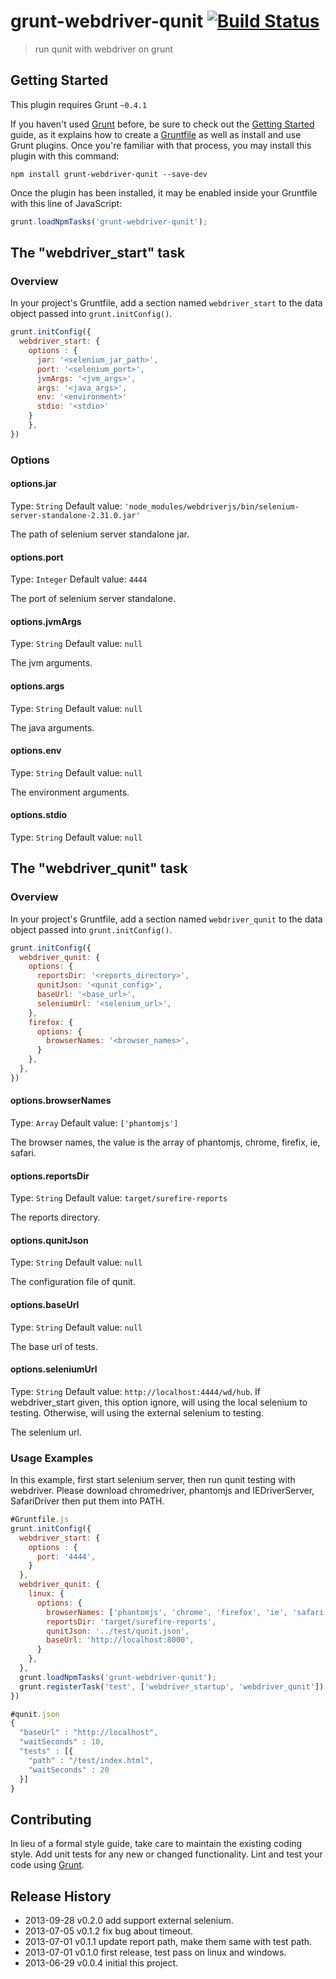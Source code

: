 # grunt-webdriver-qunit [![Build Status](https://travis-ci.org/bulain/grunt-webdriver-qunit.png?branch=master)](https://travis-ci.org/bulain/grunt-webdriver-qunit)

> run qunit with webdriver on grunt

## Getting Started
This plugin requires Grunt `~0.4.1`

If you haven't used [Grunt](http://gruntjs.com/) before, be sure to check out the [Getting Started](http://gruntjs.com/getting-started) guide, as it explains how to create a [Gruntfile](http://gruntjs.com/sample-gruntfile) as well as install and use Grunt plugins. Once you're familiar with that process, you may install this plugin with this command:

```shell
npm install grunt-webdriver-qunit --save-dev
```

Once the plugin has been installed, it may be enabled inside your Gruntfile with this line of JavaScript:

```js
grunt.loadNpmTasks('grunt-webdriver-qunit');
```

## The "webdriver_start" task

### Overview
In your project's Gruntfile, add a section named `webdriver_start` to the data object passed into `grunt.initConfig()`.

```js
grunt.initConfig({
  webdriver_start: {
    options : {
      jar: '<selenium_jar_path>',
      port: '<selenium_port>',
      jvmArgs: '<jvm_args>',
      args: '<java_args>',
      env: '<environment>'
      stdio: '<stdio>'
    }
    },
})
```

### Options

#### options.jar
Type: `String`
Default value: `'node_modules/webdriverjs/bin/selenium-server-standalone-2.31.0.jar'`

The path of selenium server standalone jar.

#### options.port
Type: `Integer`
Default value: `4444`

The port of selenium server standalone.

#### options.jvmArgs
Type: `String`
Default value: `null`

The jvm arguments.

#### options.args
Type: `String`
Default value: `null`

The java arguments.

#### options.env
Type: `String`
Default value: `null`

The environment arguments.

#### options.stdio
Type: `String`
Default value: `null`


## The "webdriver_qunit" task

### Overview
In your project's Gruntfile, add a section named `webdriver_qunit` to the data object passed into `grunt.initConfig()`.

```js
grunt.initConfig({
  webdriver_qunit: {
    options: {
      reportsDir: '<reports_directory>',
      qunitJson: '<qunit_config>',
      baseUrl: '<base_url>',
      seleniumUrl: '<selenium_url>',
    },
    firefox: {
      options: {
        browserNames: '<browser_names>',
      }
    },
  },
})
```
#### options.browserNames
Type: `Array`
Default value: `['phantomjs']`

The browser names, the value is the array of phantomjs, chrome, firefix, ie, safari.

#### options.reportsDir
Type: `String`
Default value: `target/surefire-reports`

The reports directory.

#### options.qunitJson
Type: `String`
Default value: `null`

The configuration file of qunit.

#### options.baseUrl
Type: `String`
Default value: `null`

The base url of tests.

#### options.seleniumUrl
Type: `String`
Default value: `http://localhost:4444/wd/hub`. 
If webdriver_start given, this option ignore, will using the local selenium to testing.
Otherwise, will using the external selenium to testing.

The selenium url.

### Usage Examples

In this example, first start selenium server, then run qunit testing with webdriver. 
Please download chromedriver, phantomjs and IEDriverServer, SafariDriver then put them into PATH.

```js
#Gruntfile.js
grunt.initConfig({
  webdriver_start: {
    options : {
      port: '4444',
    }
  },
  webdriver_qunit: {
    linux: {
      options: {
        browserNames: ['phantomjs', 'chrome', 'firefox', 'ie', 'safari'],
        reportsDir: 'target/surefire-reports',
        qunitJson: '../test/qunit.json',
        baseUrl: 'http://localhost:8000',
      }
    },
  },
  grunt.loadNpmTasks('grunt-webdriver-qunit');
  grunt.registerTask('test', ['webdriver_startup', 'webdriver_qunit']);
})
```

```js
#qunit.json
{
  "baseUrl" : "http://localhost",
  "waitSeconds" : 10,
  "tests" : [{
    "path" : "/test/index.html",
    "waitSeconds" : 20
  }]
}
```

## Contributing
In lieu of a formal style guide, take care to maintain the existing coding style. Add unit tests for any new or changed functionality. Lint and test your code using [Grunt](http://gruntjs.com/).

## Release History
* 2013-09-28 v0.2.0 add support external selenium.
* 2013-07-05 v0.1.2 fix bug about timeout.
* 2013-07-01 v0.1.1 update report path, make them same with test path.
* 2013-07-01 v0.1.0 first release, test pass on linux and windows.
* 2013-06-29 v0.0.4 initial this project.
